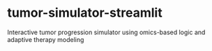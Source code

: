 # tumor-simulator-streamlit
Interactive tumor progression simulator using omics-based logic and adaptive therapy modeling
